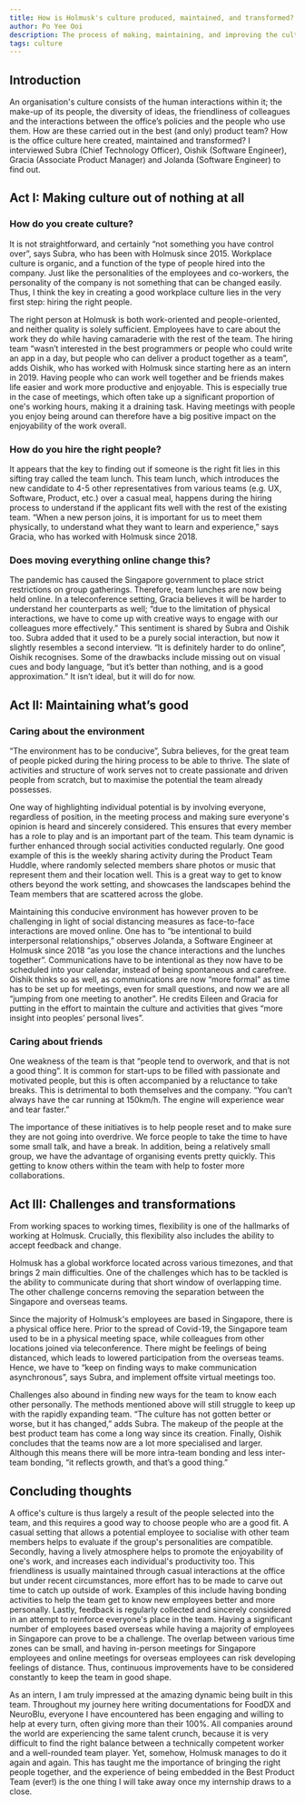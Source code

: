 ```yaml
---
title: How is Holmusk's culture produced, maintained, and transformed?
author: Po Yee Ooi
description: The process of making, maintaining, and improving the culture at work
tags: culture
---
```


## Introduction

An organisation's culture consists of the human interactions within it; the make-up of its people, the diversity of ideas, the friendliness of colleagues and the interactions between the office’s policies and the people who use them. How are these carried out in the best (and only) product team? How is the office culture here created, maintained and transformed? I interviewed Subra (Chief Technology Officer), Oishik (Software Engineer), Gracia (Associate Product Manager) and Jolanda (Software Engineer) to find out.

## Act I: Making culture out of nothing at all

### How do you create culture?

It is not straightforward, and certainly “not something you have control over”, says Subra, who has been with Holmusk since 2015. Workplace culture is organic, and a function of the type of people hired into the company. Just like the personalities of the employees and co-workers, the personality of the company is not something that can be changed easily. Thus, I think the key in creating a good workplace culture lies in the very first step: hiring the right people.

The right person at Holmusk is both work-oriented and people-oriented, and neither quality is solely sufficient. Employees have to care about the work they do while having camaraderie with the rest of the team. The hiring team “wasn’t interested in the best programmers or people who could write an app in a day, but people who can deliver a product together as a team”, adds Oishik, who has worked with Holmusk since starting here as an intern in 2019. Having people who can work well together and be friends makes life easier and work more productive and enjoyable. This is especially true in the case of meetings, which often take up a significant proportion of one's working hours, making it a draining task. Having meetings with people you enjoy being around can therefore have a big positive impact on the enjoyability of the work overall.

### How do you hire the right people?

It appears that the key to finding out if someone is the right fit lies in this sifting tray called the team lunch. This team lunch, which introduces the new candidate to 4-5 other representatives from various teams (e.g. UX, Software, Product, etc.) over a casual meal, happens during the hiring process to understand if the applicant fits well with the rest of the existing team. “When a new person joins, it is important for us to meet them physically, to understand what they want to learn and experience,” says Gracia, who has worked with Holmusk since 2018.

### Does moving everything online change this?

The pandemic has caused the Singapore government to place strict restrictions on group gatherings. Therefore, team lunches are now being held online. In a teleconference setting, Gracia believes it will be harder to understand her counterparts as well; “due to the limitation of physical interactions, we have to come up with creative ways to engage with our colleagues more effectively.” This sentiment is shared by Subra and Oishik too. Subra added that it used to be a purely social interaction, but now it slightly resembles a second interview. “It is definitely harder to do online”, Oishik recognises. Some of the drawbacks include missing out on visual cues and body language, “but it’s better than nothing, and is a good approximation.” It isn’t ideal, but it will do for now.


## Act II: Maintaining what’s good

### Caring about the environment

“The environment has to be conducive”, Subra believes, for the great team of people picked during the hiring process to be able to thrive. The slate of activities and structure of work serves not to create passionate and driven people from scratch, but to maximise the potential the team already possesses.

One way of highlighting individual potential is by involving everyone, regardless of position, in the meeting process and making sure everyone's opinion is heard and sincerely considered. This ensures that every member has a role to play and is an important part of the team. This team dynamic is further enhanced through social activities conducted regularly. One good example of this is the weekly sharing activity during the Product Team Huddle, where randomly selected members share photos or music that represent them and their location well. This is a great way to get to know others beyond the work setting, and showcases the landscapes behind the Team members that are scattered across the globe.

Maintaining this conducive environment has however proven to be challenging in light of social distancing measures as face-to-face interactions are moved online. One has to “be intentional to build interpersonal relationships,” observes Jolanda, a Software Engineer at Holmusk since 2018 “as you lose the chance interactions and the lunches together”. Communications have to be intentional as they now have to be scheduled into your calendar, instead of being spontaneous and carefree. Oishik thinks so as well, as communications are now “more formal” as time has to be set up for meetings, even for small questions, and now we are all “jumping from one meeting to another”. He credits Eileen and Gracia for putting in the effort to maintain the culture and activities that gives “more insight into peoples’ personal lives”.

### Caring about friends

One weakness of the team is that “people tend to overwork, and that is not a good thing”. It is common for start-ups to be filled with passionate and motivated people, but this is often accompanied by a reluctance to take breaks. This is detrimental to both themselves and the company. “You can’t always have the car running at 150km/h. The engine will experience wear and tear faster.”

The importance of these initiatives is to help people reset and to make sure they are not going into overdrive. We force people to take the time to have some small talk, and have a break. In addition, being a relatively small group, we have the advantage of organising events pretty quickly. This getting to know others within the team with help to foster more collaborations.

## Act III: Challenges and transformations

From working spaces to working times, flexibility is one of the hallmarks of working at Holmusk. Crucially, this flexibility also includes the ability to accept feedback and change.

Holmusk has a global workforce located across various timezones, and that brings 2 main difficulties. One of the challenges which has to be tackled is the ability to communicate during that short window of overlapping time. The other challenge concerns removing the separation between the Singapore and overseas teams. 

Since the majority of Holmusk's employees are based in Singapore, there is a physical office here. Prior to the spread of Covid-19, the Singapore team used to be in a physical meeting space, while colleagues from other locations joined via teleconference. There might be feelings of being distanced, which leads to lowered participation from the overseas teams. Hence, we have to “keep on finding ways to make communication asynchronous”, says Subra, and implement offsite virtual meetings too.

Challenges also abound in finding new ways for the team to know each other personally. The methods mentioned above will still struggle to keep up with the rapidly expanding team. “The culture has not gotten better or worse, but it has changed,” adds Subra. The makeup of the people at the best product team has come a long way since its creation. Finally, Oishik concludes that the teams now are a lot more specialised and larger. Although this means there will be more intra-team bonding and less inter-team bonding, “it reflects growth, and that’s a good thing.”

## Concluding thoughts

A office's culture is thus largely a result of the people selected into the team, and this requires a good way to choose people who are a good fit. A casual setting that allows a potential employee to socialise with other team members helps to evaluate if the group's personalities are compatible. Secondly, having a lively atmosphere helps to promote the enjoyability of one's work, and increases each individual's productivity too. This friendliness is usually maintained through casual interactions at the office but under recent circumstances, more effort has to be made to carve out time to catch up outside of work. Examples of this include having bonding activities to help the team get to know new employees better and more personally. Lastly, feedback is regularly collected and sincerely considered in an attempt to reinforce everyone's place in the team. Having a significant number of employees based overseas while having a majority of employees in Singapore can prove to be a challenge. The overlap between various time zones can be small, and having in-person meetings for Singapore employees and online meetings for overseas employees can risk developing feelings of distance. Thus, continuous improvements have to be considered constantly to keep the team in good shape.

As an intern, I am truly impressed at the amazing dynamic being built in this team. Throughout my journey here writing documentations for FoodDX and NeuroBlu, everyone I have encountered has been engaging and willing to help at every turn, often giving more than their 100%. All companies around the world are experiencing the same talent crunch, because it is very difficult to find the right balance between a technically competent worker and a well-rounded team player. Yet, somehow, Holmusk manages to do it again and again. This has taught me the importance of bringing the right people together, and the experience of being embedded in the Best Product Team (ever!) is the one thing I will take away once my internship draws to a close.
